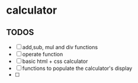 # calculator

## TODOS

-   [ ] add,sub, mul and div functions
-   [ ] operate function
-   [ ] basic html + css calculator
-   [ ] functions to populate the calculator's display
-   [ ]
